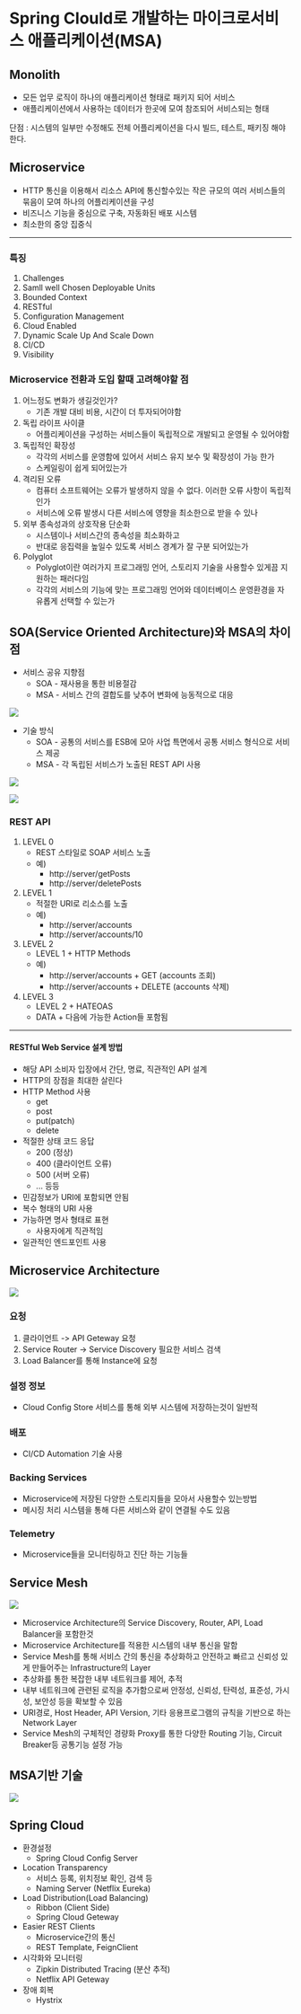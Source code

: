 # Spring Clould로 개발하는 마이크로서비스 애플리케이션(MSA)

## Monolith
* 모든 업무 로직이 하나의 애플리케이션 형태로 패키지 되어 서비스
* 애플리케이션에서 사용하는 데이터가 한곳에 모여 참조되어 서비스되는 형태

단점 : 시스템의 일부만 수정해도 전체 어플리케이션을 다시 빌드, 테스트, 패키징 해야한다.

## Microservice
* HTTP 통신을 이용해서 리소스 API에 통신할수있는 작은 규모의 여러 서비스들의 묶음이 모여 하나의 어플리케이션을 구성
* 비즈니스 기능을 중심으로 구축, 자동화된 배포 시스템
* 최소한의 중앙 집중식

***
### 특징

1. Challenges
2. Samll well Chosen Deployable Units
3. Bounded Context 
4. RESTful
5. Configuration Management 
6. Cloud Enabled 
7. Dynamic Scale Up And Scale Down
8. CI/CD
9. Visibility

### Microservice 전환과 도입 할때 고려해야할 점
1. 어느정도 변화가 생길것인가?   
    - 기존 개발 대비 비용, 시간이 더 투자되어야함
2. 독립 라이프 사이클   
    - 어플리케이션을 구성하는 서비스들이 독립적으로 개발되고 운영될 수 있어야함
3. 독립적인 확장성   
    - 각각의 서비스를 운영함에 있어서 서비스 유지 보수 및 확장성이 가능 한가
    - 스케일링이 쉽게 되어있는가
4. 격리된 오류
    - 컴퓨터 소프트웨어는 오류가 발생하지 않을 수 없다. 이러한 오류 사항이 독립적인가
    - 서비스에 오류 발생시 다른 서비스에 영향을 최소한으로 받을 수 있나
5. 외부 종속성과의 상호작용 단순화
    - 시스템이나 서비스간의 종속성을 최소화하고
    - 반대로 응집력을 높일수 있도록 서비스 경계가 잘 구분 되어있는가
6. Polyglot
    - Polyglot이란 여러가지 프로그래밍 언어, 스토리지 기술을 사용할수 있게끔 지원하는 패러다임
    - 각각의 서비스의 기능에 맞는 프로그래밍 언어와 데이터베이스 운영환경을 자유롭게 선택할 수 있는가 

## SOA(Service Oriented Architecture)와 MSA의 차이점

- 서비스 공유 지향점
    - SOA - 재사용을 통한 비용절감
    - MSA - 서비스 간의 결합도를 낮추어 변화에 능동적으로 대응

![](./img/1.png)

- 기술 방식
    - SOA - 공통의 서비스를 ESB에 모아 사업 특면에서 공통 서비스 형식으로 서비스 제공
    - MSA - 각 독립된 서비스가 노출된 REST API 사용

![](./img/2.png)

![](./img/3.png)

### REST API
1. LEVEL 0
    - REST 스타일로 SOAP 서비스 노출
    - 예)
        - http://server/getPosts
        - http://server/deletePosts
2. LEVEL 1
    - 적절한 URI로 리소스를 노출
    - 예)
        - http://server/accounts
        - http://server/accounts/10
3. LEVEL 2
    - LEVEL 1 + HTTP Methods
    - 예)
        - http://server/accounts + GET (accounts 조회)
        - http://server/accounts + DELETE (accounts 삭제)
4. LEVEL 3
    - LEVEL 2 + HATEOAS
    - DATA + 다음에 가능한 Action들 포함됨
*** 
####  RESTful Web Service 설계 방법
- 해당 API 소비자 입장에서 간단, 명료, 직관적인 API 설계
- HTTP의 장점을 최대한 살린다
- HTTP Method 사용
    - get
    - post
    - put(patch)
    - delete
- 적절한 상태 코드 응답
    - 200 (정상)
    - 400 (클라이언트 오류)
    - 500 (서버 오류)
    - ... 등등
- 민감정보가 URI에 포함되면 안됨
- 복수 형태의 URI 사용
- 가능하면 명사 형태로 표현
    - 사용자에게 직관적임
- 일관적인 엔드포인트 사용

## Microservice Architecture
![](./img/4.png)

### 요청
1. 클라이언트 -> API Geteway 요청
2. Service Router -> Service Discovery 필요한 서비스 검색
3. Load Balancer를 통해 Instance에 요청

### 설정 정보
- Cloud Config Store 서비스를 통해 외부 시스템에 저장하는것이 일반적

### 배포
- CI/CD Automation 기술 사용

### Backing Services
- Microservice에 저장된 다양한 스토리지들을 모아서 사용할수 있는방법
- 메시징 처리 시스템을 통해 다른 서비스와 같이 연결될 수도 있음

### Telemetry
- Microservice들을 모니터링하고 진단 하는 기능들

## Service Mesh 
![](./img/5.png)
- Microservice Architecture의 Service Discovery, Router, API, Load Balancer을 포함한것
- Microservice Architecture를 적용한 시스템의 내부 통신을 말함
- Service Mesh를 통해 서비스 간의 통신을 추상화하고 안전하고 빠르고 신뢰성 있게 만들어주는 Infrastructure의 Layer
- 추상화를 통한 복잡한 내부 네트워크를 제어, 추적
- 내부 네트워크에 관련된 로직을 추가함으로써 안정성, 신뢰성, 탄력성, 표준성, 가시성, 보안성 등을 확보할 수 있음
- URI경로, Host Header, API Version, 기타 응용프로그램의 규칙을 기반으로 하는 Network Layer
- Service Mesh의 구체적인 경량화 Proxy를 통한 다양한 Routing 기능, Circuit Breaker등 공통기능 설정 가능

## MSA기반 기술
![](./img/6.png)


## Spring Cloud

- 환경설정
    - Spring Cloud Config Server
- Location Transparency
    - 서비스 등록, 위치정보 확인, 검색 등 
    - Naming Server (Netflix Eureka)
- Load Distribution(Load Balancing)
    - Ribbon (Client Side)
    - Spring Cloud Geteway
- Easier REST Clients
    - Microservice간의 통신
    - REST Template, FeignClient
- 시각화와 모니터링
    - Zipkin Distributed Tracing (분산 추적)
    - Netflix API Geteway
- 장애 회복
    - Hystrix
